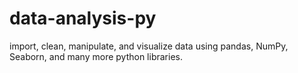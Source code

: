 # data-analysis-py
import, clean, manipulate, and visualize data using pandas, NumPy, Seaborn, and many more python libraries.
